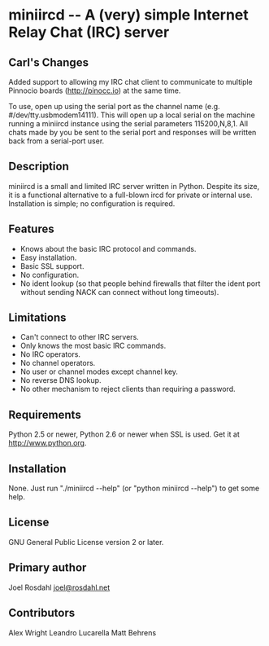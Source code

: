 miniircd -- A (very) simple Internet Relay Chat (IRC) server
============================================================

Carl's Changes
--------------

Added support to allowing my IRC chat client to communicate to multiple Pinnocio boards 
(http://pinocc.io) at the same time.

To use, open up using the serial port as the channel name (e.g. #/dev/tty.usbmodem14111).
This will open up a local serial on the machine running a miniircd instance using 
the serial parameters 115200,N,8,1.  All chats made by you be sent to the serial port and 
responses will be written back from a serial-port user.


Description
-----------

miniircd is a small and limited IRC server written in Python. Despite its size,
it is a functional alternative to a full-blown ircd for private or internal
use. Installation is simple; no configuration is required.

Features
--------

* Knows about the basic IRC protocol and commands.
* Easy installation.
* Basic SSL support.
* No configuration.
* No ident lookup (so that people behind firewalls that filter the ident port
  without sending NACK can connect without long timeouts).

Limitations
-----------

* Can't connect to other IRC servers.
* Only knows the most basic IRC commands.
* No IRC operators.
* No channel operators.
* No user or channel modes except channel key.
* No reverse DNS lookup.
* No other mechanism to reject clients than requiring a password.

Requirements
------------

Python 2.5 or newer, Python 2.6 or newer when SSL is used.
Get it at http://www.python.org.

Installation
------------

None. Just run "./miniircd --help" (or "python miniircd --help") to get some
help.

License
-------

GNU General Public License version 2 or later.

Primary author
--------------

Joel Rosdahl <joel@rosdahl.net>

Contributors
------------

Alex Wright
Leandro Lucarella
Matt Behrens
